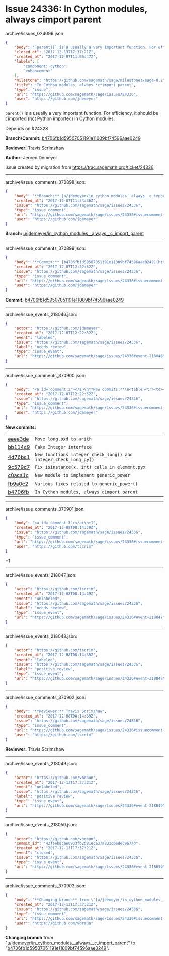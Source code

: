 # Issue 24336: In Cython modules, always *c*import parent

archive/issues_024099.json:
```json
{
    "body": "`parent()` is a usually a very important function. For efficiency, it should be cimported (not Python imported) in Cython modules.\n\nDepends on #24328\n\n**Branch/Commit:** [b4706fb1d59507051191e11009bf74596aae0249](https://github.com/sagemath/sagetrac-mirror/commit/b4706fb1d59507051191e11009bf74596aae0249)\n\n**Reviewer:** Travis Scrimshaw\n\n**Author:** Jeroen Demeyer\n\nIssue created by migration from https://trac.sagemath.org/ticket/24336\n\n",
    "closed_at": "2017-12-13T17:37:21Z",
    "created_at": "2017-12-07T11:05:47Z",
    "labels": [
        "component: cython",
        "enhancement"
    ],
    "milestone": "https://github.com/sagemath/sage/milestones/sage-8.2",
    "title": "In Cython modules, always *c*import parent",
    "type": "issue",
    "url": "https://github.com/sagemath/sage/issues/24336",
    "user": "https://github.com/jdemeyer"
}
```
`parent()` is a usually a very important function. For efficiency, it should be cimported (not Python imported) in Cython modules.

Depends on #24328

**Branch/Commit:** [b4706fb1d59507051191e11009bf74596aae0249](https://github.com/sagemath/sagetrac-mirror/commit/b4706fb1d59507051191e11009bf74596aae0249)

**Reviewer:** Travis Scrimshaw

**Author:** Jeroen Demeyer

Issue created by migration from https://trac.sagemath.org/ticket/24336





---

archive/issue_comments_370898.json:
```json
{
    "body": "**Branch:** [u/jdemeyer/in_cython_modules__always__c_import_parent](https://github.com/sagemath/sagetrac-mirror/tree/u/jdemeyer/in_cython_modules__always__c_import_parent)",
    "created_at": "2017-12-07T11:34:36Z",
    "issue": "https://github.com/sagemath/sage/issues/24336",
    "type": "issue_comment",
    "url": "https://github.com/sagemath/sage/issues/24336#issuecomment-370898",
    "user": "https://github.com/jdemeyer"
}
```

**Branch:** [u/jdemeyer/in_cython_modules__always__c_import_parent](https://github.com/sagemath/sagetrac-mirror/tree/u/jdemeyer/in_cython_modules__always__c_import_parent)



---

archive/issue_comments_370899.json:
```json
{
    "body": "**Commit:** [b4706fb1d59507051191e11009bf74596aae0249](https://github.com/sagemath/sagetrac-mirror/commit/b4706fb1d59507051191e11009bf74596aae0249)",
    "created_at": "2017-12-07T12:22:52Z",
    "issue": "https://github.com/sagemath/sage/issues/24336",
    "type": "issue_comment",
    "url": "https://github.com/sagemath/sage/issues/24336#issuecomment-370899",
    "user": "https://github.com/jdemeyer"
}
```

**Commit:** [b4706fb1d59507051191e11009bf74596aae0249](https://github.com/sagemath/sagetrac-mirror/commit/b4706fb1d59507051191e11009bf74596aae0249)



---

archive/issue_events_218046.json:
```json
{
    "actor": "https://github.com/jdemeyer",
    "created_at": "2017-12-07T12:22:52Z",
    "event": "labeled",
    "issue": "https://github.com/sagemath/sage/issues/24336",
    "label": "needs review",
    "type": "issue_event",
    "url": "https://github.com/sagemath/sage/issues/24336#event-218046"
}
```



---

archive/issue_comments_370900.json:
```json
{
    "body": "<a id='comment:2'></a>\n**New commits:**\n<table><tr><td><a href=\"https://github.com/sagemath/sagetrac-mirror/commit/eeee3de396e314f33cd4c907be4999b115f96c84\">eeee3de</a></td><td><code>Move long.pxd to arith</code></td></tr><tr><td><a href=\"https://github.com/sagemath/sagetrac-mirror/commit/bb114c91736f48e5854613ae438377ed7f032b7e\">bb114c9</a></td><td><code>Fake Integer interface</code></td></tr><tr><td><a href=\"https://github.com/sagemath/sagetrac-mirror/commit/4d76bc133b7b93cf3a3baaad782caedee692ae0a\">4d76bc1</a></td><td><code>New functions integer_check_long() and integer_check_long_py()</code></td></tr><tr><td><a href=\"https://github.com/sagemath/sagetrac-mirror/commit/9c579c7ed1cf09f567c0452352b65d524ad66371\">9c579c7</a></td><td><code>Fix isinstance(x, int) calls in element.pyx</code></td></tr><tr><td><a href=\"https://github.com/sagemath/sagetrac-mirror/commit/c0aca1c0ac92b95d790f39369a683269efbde530\">c0aca1c</a></td><td><code>New module to implement generic_power</code></td></tr><tr><td><a href=\"https://github.com/sagemath/sagetrac-mirror/commit/fb9a0c2e5a0dd88e82b7b6f1f56846deb696a56b\">fb9a0c2</a></td><td><code>Various fixes related to generic_power()</code></td></tr><tr><td><a href=\"https://github.com/sagemath/sagetrac-mirror/commit/b4706fb1d59507051191e11009bf74596aae0249\">b4706fb</a></td><td><code>In Cython modules, always cimport parent</code></td></tr></table>\n",
    "created_at": "2017-12-07T12:22:52Z",
    "issue": "https://github.com/sagemath/sage/issues/24336",
    "type": "issue_comment",
    "url": "https://github.com/sagemath/sage/issues/24336#issuecomment-370900",
    "user": "https://github.com/jdemeyer"
}
```

<a id='comment:2'></a>
**New commits:**
<table><tr><td><a href="https://github.com/sagemath/sagetrac-mirror/commit/eeee3de396e314f33cd4c907be4999b115f96c84">eeee3de</a></td><td><code>Move long.pxd to arith</code></td></tr><tr><td><a href="https://github.com/sagemath/sagetrac-mirror/commit/bb114c91736f48e5854613ae438377ed7f032b7e">bb114c9</a></td><td><code>Fake Integer interface</code></td></tr><tr><td><a href="https://github.com/sagemath/sagetrac-mirror/commit/4d76bc133b7b93cf3a3baaad782caedee692ae0a">4d76bc1</a></td><td><code>New functions integer_check_long() and integer_check_long_py()</code></td></tr><tr><td><a href="https://github.com/sagemath/sagetrac-mirror/commit/9c579c7ed1cf09f567c0452352b65d524ad66371">9c579c7</a></td><td><code>Fix isinstance(x, int) calls in element.pyx</code></td></tr><tr><td><a href="https://github.com/sagemath/sagetrac-mirror/commit/c0aca1c0ac92b95d790f39369a683269efbde530">c0aca1c</a></td><td><code>New module to implement generic_power</code></td></tr><tr><td><a href="https://github.com/sagemath/sagetrac-mirror/commit/fb9a0c2e5a0dd88e82b7b6f1f56846deb696a56b">fb9a0c2</a></td><td><code>Various fixes related to generic_power()</code></td></tr><tr><td><a href="https://github.com/sagemath/sagetrac-mirror/commit/b4706fb1d59507051191e11009bf74596aae0249">b4706fb</a></td><td><code>In Cython modules, always cimport parent</code></td></tr></table>




---

archive/issue_comments_370901.json:
```json
{
    "body": "<a id='comment:3'></a>\n+1",
    "created_at": "2017-12-08T08:14:39Z",
    "issue": "https://github.com/sagemath/sage/issues/24336",
    "type": "issue_comment",
    "url": "https://github.com/sagemath/sage/issues/24336#issuecomment-370901",
    "user": "https://github.com/tscrim"
}
```

<a id='comment:3'></a>
+1



---

archive/issue_events_218047.json:
```json
{
    "actor": "https://github.com/tscrim",
    "created_at": "2017-12-08T08:14:39Z",
    "event": "unlabeled",
    "issue": "https://github.com/sagemath/sage/issues/24336",
    "label": "needs review",
    "type": "issue_event",
    "url": "https://github.com/sagemath/sage/issues/24336#event-218047"
}
```



---

archive/issue_events_218048.json:
```json
{
    "actor": "https://github.com/tscrim",
    "created_at": "2017-12-08T08:14:39Z",
    "event": "labeled",
    "issue": "https://github.com/sagemath/sage/issues/24336",
    "label": "positive review",
    "type": "issue_event",
    "url": "https://github.com/sagemath/sage/issues/24336#event-218048"
}
```



---

archive/issue_comments_370902.json:
```json
{
    "body": "**Reviewer:** Travis Scrimshaw",
    "created_at": "2017-12-08T08:14:39Z",
    "issue": "https://github.com/sagemath/sage/issues/24336",
    "type": "issue_comment",
    "url": "https://github.com/sagemath/sage/issues/24336#issuecomment-370902",
    "user": "https://github.com/tscrim"
}
```

**Reviewer:** Travis Scrimshaw



---

archive/issue_events_218049.json:
```json
{
    "actor": "https://github.com/vbraun",
    "created_at": "2017-12-13T17:37:21Z",
    "event": "unlabeled",
    "issue": "https://github.com/sagemath/sage/issues/24336",
    "label": "positive review",
    "type": "issue_event",
    "url": "https://github.com/sagemath/sage/issues/24336#event-218049"
}
```



---

archive/issue_events_218050.json:
```json
{
    "actor": "https://github.com/vbraun",
    "commit_id": "42faeb8cae0933fb2d81eca37a831c0edec967a0",
    "created_at": "2017-12-13T17:37:21Z",
    "event": "closed",
    "issue": "https://github.com/sagemath/sage/issues/24336",
    "type": "issue_event",
    "url": "https://github.com/sagemath/sage/issues/24336#event-218050"
}
```



---

archive/issue_comments_370903.json:
```json
{
    "body": "**Changing branch** from \"[u/jdemeyer/in_cython_modules__always__c_import_parent](https://github.com/sagemath/sagetrac-mirror/tree/u/jdemeyer/in_cython_modules__always__c_import_parent)\" to \"[b4706fb1d59507051191e11009bf74596aae0249](https://github.com/sagemath/sagetrac-mirror/commit/b4706fb1d59507051191e11009bf74596aae0249)\".",
    "created_at": "2017-12-13T17:37:21Z",
    "issue": "https://github.com/sagemath/sage/issues/24336",
    "type": "issue_comment",
    "url": "https://github.com/sagemath/sage/issues/24336#issuecomment-370903",
    "user": "https://github.com/vbraun"
}
```

**Changing branch** from "[u/jdemeyer/in_cython_modules__always__c_import_parent](https://github.com/sagemath/sagetrac-mirror/tree/u/jdemeyer/in_cython_modules__always__c_import_parent)" to "[b4706fb1d59507051191e11009bf74596aae0249](https://github.com/sagemath/sagetrac-mirror/commit/b4706fb1d59507051191e11009bf74596aae0249)".

